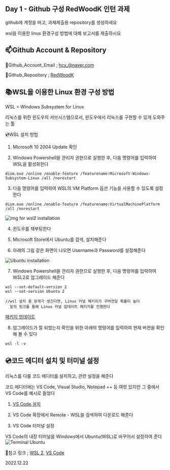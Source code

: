 Day 1 - Github 구성
RedWoodK 인턴 과제
---
github에 계정을 따고, 과제제출용 repository를 생성하세요

wsl을 이용한 linux 환경구성 방법에 대해 보고서를 제출하시요

📫Github Account & Repository
---

📧Github_Account_Email ; <hcy_@naver.com>

📂Github_Repository ; [RedWoodK](https://github.com/ChangYeonHwang/RWK_Intern_Report)


📚WSL을 이용한 Linux 환경 구성 방법
---
WSL = Windows Subsystem for Linux

리눅스를 위한 윈도우의 서브시스템으로서, 윈도우에서 리눅스를 구현할 수 있게 도와주는 툴


💿WSL 설치 방법

1. Microsoft 10 2004 Update 확인

2. Windows Powershell을 관리자 권한으로 실행한 후, 다음 명령어를 입력하여 WSL을 활성화한다

```
dism.exe /online /enable-feature /featurename:Microsoft-Windows-Subsystem-Linux /all /norestart
```
 
3. 다음 명령어를 입력하여 WSL의 VM Platform 옵션 기능을 사용할 수 있도록 설정한다

```
dism.exe /online /enable-feature /featurename:VirtualMachinePlatform /all /norestart
``` 
![img for wsl2 installation](https://user-images.githubusercontent.com/87057782/209783923-64e17c3e-880e-4c7f-a33a-687a37967c7d.png)

4.  윈도우를 재부팅한다

5. Microsoft Store에서 Ubuntu를 검색, 설치해준다

6. 아래의 그림 같은 화면이 나오면 Username과 Password를 설정해준다

![Ubuntu installation](https://user-images.githubusercontent.com/87057782/209558093-ee34cf70-2fe9-4a9e-87ca-69814518f32f.png)


7. Windows Powershell을 관리자 권한으로 실행한 후, 다음 명령어를 입력하여 WSL2로 업그레이드 해준다

```
wsl --set-default-version 2
wsl --set-version Ubuntu 2

//wsl 설치 중 문제가 생긴다면, Linux 커널 패키지가 구버젼일 확률이 높다
  밑의 링크를 통해 Linux 커널 업데이트 패키지를 진행한다
```

[패키지 업데이트](https://learn.microsoft.com/ko-kr/windows/wsl/install-manual#step-4---download-the-linux-kernel-update-package)


8. 업그레이드가 잘 되었는지 확인을 위한 아래의 명령어를 입력하여 현재 버젼을 확인해 볼 수 있다

```
wsl -l -v
```

💿코드 에디터 설치 및 터미널 설정
---
리눅스를 다룰 코드 에디터를 설치하고, 관련 설정을 해준다

코드 에디터에는 VS Code, Visual Studio, Notepad ++ 등 여럿 있지만 그 중에서 VS Code를 예시로 들었다


1. [VS Code 설치](https://code.visualstudio.com/)

2. VS Code 확장에서 Remote - WSL을 검색하여 다운로드 해준다

3. VS Code 터미널 설정

VS Code의 내장 터미널을 Windows에서 Ubuntu(WSL)로 바꾸어서 설정하여 준다
![Terminal Ubuntu](https://user-images.githubusercontent.com/87057782/209782732-ff09b69a-f280-4004-af66-ad91264e57bf.png)



 📎참고 링크 ; [WSL 2](https://dos-soles.tistory.com/24), [VS Code](https://velog.io/@njw1204/%EC%9C%88%EB%8F%84%EC%9A%B0%EC%97%90-%EB%A6%AC%EB%88%85%EC%8A%A4-%EA%B0%9C%EB%B0%9C-%ED%99%98%EA%B2%BD-%EA%B5%AC%EC%B6%95%ED%95%98%EA%B8%B0)

2022.12.22
